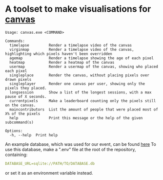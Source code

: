 # A toolset to make visualisations for [canvas](https://github.com/osucord/canvas)

```
Usage: canvas.exe <COMMAND>

Commands:
  timelapse         Render a timelapse video of the canvas
  virginmap         Render a timelapse video of the canvas, highlighting which pixels haven't been overridden
  agemap            Render a timelapse showing the age of each pixel
  heatmap           Render a heatmap of the canvas
  usermap           Render a usermap of the canvas, showing who placed each pixel
  singleplace       Render the canvas, without placing pixels over drawn pixels
  singleplayer      Render one canvas per user, showing only the pixels they placed.
  longsession       Show a list of the longest sessions, with a max pause of X seconds.
  currentpixels     Make a leaderboard counting only the pixels still on the canvas.
  maincontributors  List the amount of people that were placed most of X% of the pixels
  help              Print this message or the help of the given subcommand(s)

Options:
  -h, --help  Print help
```

An example database, which was used for our event, can be found [here](https://files.catbox.moe/owoch3.db)
To use this database, make a ".env" file at the root of the repository, containing:
```yaml
DATABASE_URL=sqlite://PATH/TO/DATABASE.db
```
or set it as an environment variable instead.
